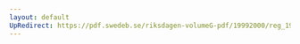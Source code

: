 ```yaml
---
layout: default
UpRedirect: https://pdf.swedeb.se/riksdagen-volumeG-pdf/19992000/reg_19992000/reg_19992000_0007.pdf
---
```

